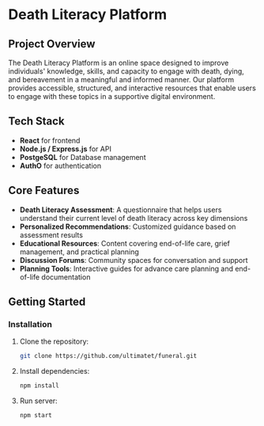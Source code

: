# Death Literacy Platform

## Project Overview

The Death Literacy Platform is an online space designed to improve individuals' knowledge, skills, and capacity to engage with death, dying, and bereavement in a meaningful and informed manner. Our platform provides accessible, structured, and interactive resources that enable users to engage with these topics in a supportive digital environment.

## Tech Stack
- **React** for frontend
- **Node.js / Express.js** for API
- **PostgeSQL** for Database management
- **AuthO** for authentication

## Core Features

- **Death Literacy Assessment**: A questionnaire that helps users understand their current level of death literacy across key dimensions
- **Personalized Recommendations**: Customized guidance based on assessment results
- **Educational Resources**: Content covering end-of-life care, grief management, and practical planning
- **Discussion Forums**: Community spaces for conversation and support
- **Planning Tools**: Interactive guides for advance care planning and end-of-life documentation

## Getting Started

### Installation

1. Clone the repository:
   ```bash
   git clone https://github.com/ultimatet/funeral.git
   ```

2. Install dependencies:
   ```bash
   npm install
   ```
3. Run server:
   ```bash
   npm start


